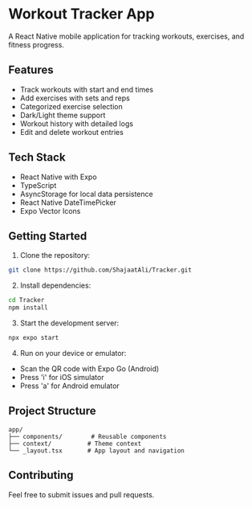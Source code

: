 # Workout Tracker App

A React Native mobile application for tracking workouts, exercises, and fitness progress.

## Features

- Track workouts with start and end times
- Add exercises with sets and reps
- Categorized exercise selection
- Dark/Light theme support
- Workout history with detailed logs
- Edit and delete workout entries

## Tech Stack

- React Native with Expo
- TypeScript
- AsyncStorage for local data persistence
- React Native DateTimePicker
- Expo Vector Icons

## Getting Started

1. Clone the repository:

```bash
git clone https://github.com/ShajaatAli/Tracker.git
```

2. Install dependencies:

```bash
cd Tracker
npm install
```

3. Start the development server:

```bash
npx expo start
```

4. Run on your device or emulator:

- Scan the QR code with Expo Go (Android)
- Press 'i' for iOS simulator
- Press 'a' for Android emulator

## Project Structure

```
app/
├── components/        # Reusable components
├── context/          # Theme context
└── _layout.tsx       # App layout and navigation
```

## Contributing

Feel free to submit issues and pull requests.
